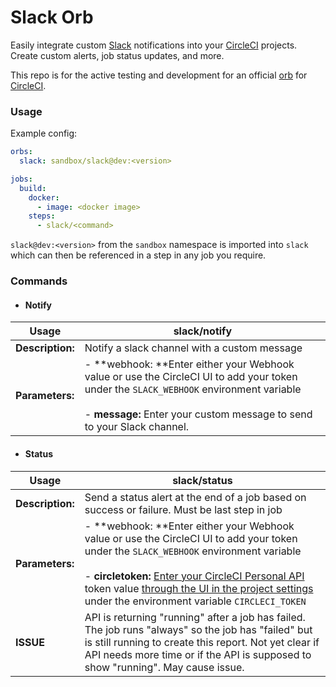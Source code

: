 # Slack Orb


Easily integrate custom [Slack](https://slack.com/ "Slack") notifications into your [CircleCI](https://circleci.com/ "CircleCI") projects. Create custom alerts, job status updates, and more.

This repo is for the active testing and development for an official [orb](https://github.com/CircleCI-Public/config-preview-sdk/blob/master/docs/using-orbs.md "orb") for [CircleCI](https://circleci.com/ "CircleCI"). 

### Usage

Example config:
```yaml
orbs:
  slack: sandbox/slack@dev:<version>

jobs:
  build:
    docker: 
      - image: <docker image>
    steps:
      - slack/<command>

```
`slack@dev:<version>` from the `sandbox` namespace is imported into `slack` which can then be referenced in a step in any job you require.

### Commands
- #### Notify

|  Usage | slack/notify   |
| ------------ | ------------ |
| **Description:**  | Notify a slack channel with a custom message  |   
|  **Parameters:** | -  **webhook: **Enter either your Webhook value or use the CircleCI UI to add your token under the `SLACK_WEBHOOK` environment variable <br><br> - **message:** Enter your custom message to send to your Slack channel.  |

- #### Status

|  Usage | slack/status   |
| ------------ | ------------ |
| **Description:**  | Send a status alert at the end of a job based on success or failure. Must be last step in job  |   
|  **Parameters:** | -  **webhook: **Enter either your Webhook value or use the CircleCI UI to add your token under the `SLACK_WEBHOOK` environment variable <br><br> - **circletoken:** [Enter your CircleCI Personal API](https://circleci.com/docs/2.0/managing-api-tokens/#creating-a-personal-api-token "Enter your CircleCI Personal API") token value [through the UI in the project settings](https://circleci.com/docs/2.0/env-vars/#setting-an-environment-variable-in-a-project "through the UI in the project settings") under the environment variable `CIRCLECI_TOKEN`  |
| **ISSUE** | API is returning "running" after a job has failed. The job runs "always" so the job has "failed" but is still running to create this report. Not yet clear if API needs more time or if the API is supposed to show "running". May cause issue. |


